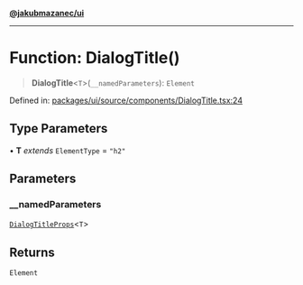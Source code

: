 [**@jakubmazanec/ui**](../README.md)

---

# Function: DialogTitle()

> **DialogTitle**\<`T`\>(`__namedParameters`): `Element`

Defined in:
[packages/ui/source/components/DialogTitle.tsx:24](https://github.com/jakubmazanec/tools/blob/dd3219e5c9e39fb2c6c2fa06c4f20acd2118ac84/packages/ui/source/components/DialogTitle.tsx#L24)

## Type Parameters

• **T** _extends_ `ElementType` = `"h2"`

## Parameters

### \_\_namedParameters

[`DialogTitleProps`](../type-aliases/DialogTitleProps.md)\<`T`\>

## Returns

`Element`
